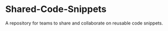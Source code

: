 # Shared-Code-Snippets
A repository for teams to share and collaborate on reusable code snippets. 

